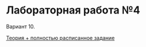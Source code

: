 # Лабораторная работа №4
Вариант 10.

[Теория + полностью расписанное задание](https://github.com/yui1337/oop-labs/blob/lab_4/lab4-polymorphism.md)
